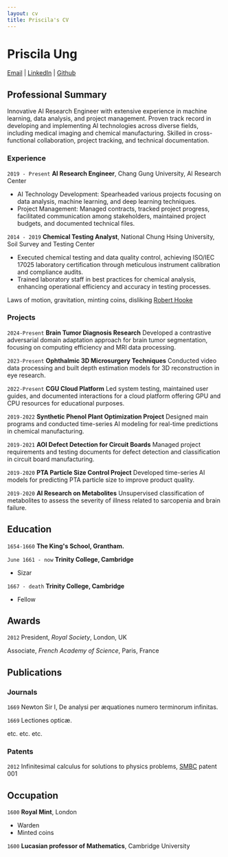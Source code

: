 ```yaml
---
layout: cv
title: Priscila's CV
---
```

# Priscila Ung
<div id="webaddress">
<a href="pici9218@gmail.com">Email</a>
| <a href="https://www.linkedin.com/in/priscilaung">LinkedIn</a>
| <a href="https://github.com/Poopogen">Github</a> 
</div>


## Professional Summary
Innovative AI Research Engineer with extensive experience in machine learning, data analysis, and project management. Proven track record in developing and implementing AI technologies across diverse fields, including medical imaging and chemical manufacturing. Skilled in cross-functional collaboration, project tracking, and technical documentation.

### Experience
`2019 - Present`
__AI Research Engineer__, Chang Gung University, AI Research Center
- AI Technology Development: Spearheaded various projects focusing on data analysis, machine learning, and deep learning techniques.
- Project Management: Managed contracts, tracked project progress, facilitated communication among stakeholders, maintained project budgets, and documented technical files.

`2014 - 2019`
__Chemical Testing Analyst__, National Chung Hsing University, Soil Survey and Testing Center
- Executed chemical testing and data quality control, achieving ISO/IEC 17025 laboratory certification through meticulous instrument calibration and compliance audits.
- Trained laboratory staff in best practices for chemical analysis, enhancing operational efficiency and accuracy in testing processes.


Laws of motion, gravitation, minting coins, disliking [Robert Hooke](http://en.wikipedia.org/wiki/Robert_Hooke)


### Projects
`2024-Present`
__Brain Tumor Diagnosis Research__ 
Developed a contrastive adversarial domain adaptation approach for brain tumor segmentation, focusing on computing efficiency and MRI data processing.

`2023-Present`
__Ophthalmic 3D Microsurgery Techniques__ 
Conducted video data processing and built depth estimation models for 3D reconstruction in eye research.

`2022-Present`
__CGU Cloud Platform__ 
Led system testing, maintained user guides, and documented interactions for a cloud platform offering GPU and CPU resources for educational purposes.

`2019-2022`
__Synthetic Phenol Plant Optimization Project__
Designed main programs and conducted time-series AI modeling for real-time predictions in chemical manufacturing.

`2019-2021`
__AOI Defect Detection for Circuit Boards__
Managed project requirements and testing documents for defect detection and classification in circuit board manufacturing.

`2019-2020`
__PTA Particle Size Control Project__
Developed time-series AI models for predicting PTA particle size to improve product quality.

`2019-2020`
__AI Research on Metabolites__
Unsupervised classification of metabolites to assess the severity of illness related to sarcopenia and brain failure.




## Education

`1654-1660`
__The King's School, Grantham.__

`June 1661 - now`
__Trinity College, Cambridge__

- Sizar

`1667 - death`
__Trinity College, Cambridge__

- Fellow



## Awards

`2012`
President, *Royal Society*, London, UK

Associate, *French Academy of Science*, Paris, France



## Publications

<!-- A list is also available [online](http://scholar.google.co.uk/citations?user=LTOTl0YAAAAJ) -->

### Journals

`1669`
Newton Sir I, De analysi per æquationes numero terminorum infinitas. 

`1669`
Lectiones opticæ.

etc. etc. etc.

### Patents

`2012`
Infinitesimal calculus for solutions to physics problems, [SMBC](http://www.techdirt.com/articles/20121011/09312820678/if-patents-had-been-around-time-newton.shtml) patent 001


## Occupation

`1600`
__Royal Mint__, London

- Warden
- Minted coins

`1600`
__Lucasian professor of Mathematics__, Cambridge University



<!-- ### Footer

Last updated: May 2013 -->


